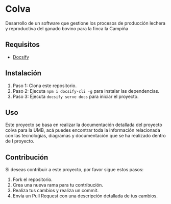 # Colva
Desarrollo de un software que gestione los procesos de producción lechera y
reproductiva del ganado bovino para la finca la Campiña

## Requisitos

- [Docsify](https://docsify.js.org/#/quickstart)

## Instalación

1. Paso 1: Clona este repositorio.
2. Paso 2: Ejecuta `npm i docsify-cli -g` para instalar las dependencias.
3. Paso 3: Ejecuta `docsify serve docs` para iniciar el proyecto.

## Uso

Este proyecto se basa en realizar la documentación detallada del 
proyecto colva para la UMB, acá puedes encontrar toda la información
relacionada con las tecnologías, diagramas y documentación
que se ha realizado dentro de l proyecto.

## Contribución

Si deseas contribuir a este proyecto, por favor sigue estos pasos:

1. Fork el repositorio.
2. Crea una nueva rama para tu contribución.
3. Realiza tus cambios y realiza un commit.
4. Envía un Pull Request con una descripción detallada de tus cambios.
